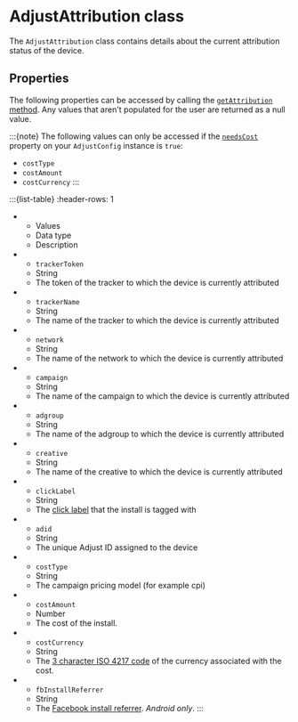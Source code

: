 # AdjustAttribution class

The `AdjustAttribution` class contains details about the current attribution status of the device.

## Properties

The following properties can be accessed by calling the [`getAttribution` method](#unity-getattribution-invocation). Any values that aren't populated for the user are returned as a null value.

:::{note}
The following values can only be accessed if the [`needsCost`](#unity-setneedscost-invocation) property on your `AdjustConfig` instance is `true`:

* `costType`
* `costAmount`
* `costCurrency`
:::

:::{list-table}
:header-rows: 1

* - Values
   - Data type
   - Description
* - `trackerToken`
   - String	
   - The token of the tracker to which the device is currently attributed
* - `trackerName`
   - String
   - The name of the tracker to which the device is currently attributed
* - `network`
   - String
   - The name of the network to which the device is currently attributed
* - `campaign`
   - String
   - The name of the campaign to which the device is currently attributed
* - `adgroup`
   - String
   - The name of the adgroup to which the device is currently attributed
* - `creative`
   - String
   - The name of the creative to which the device is currently attributed
* - `clickLabel`
   - String
   - The [click label](hc:/user-rewards) that the install is tagged with
* - `adid`
   - String
   - The unique Adjust ID assigned to the device
* - `costType`
   - String
   - The campaign pricing model (for example cpi)
* - `costAmount`
   - Number
   - The cost of the install.
* - `costCurrency`
   - String	
   - The [3 character ISO 4217 code](https://www.iban.com/currency-codes) of the currency associated with the cost.
* - `fbInstallReferrer`
   - String
   - The [Facebook install referrer](https://developers.facebook.com/docs/app-ads/install-referrer/). *Android only*.
:::
